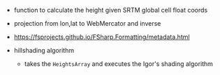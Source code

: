 ﻿- function to calculate the height given SRTM global cell float coords
- projection from lon,lat to WebMercator and inverse

- https://fsprojects.github.io/FSharp.Formatting/metadata.html

- hillshading algorithm
    - takes the `HeightsArray` and executes the Igor's shading algorithm
